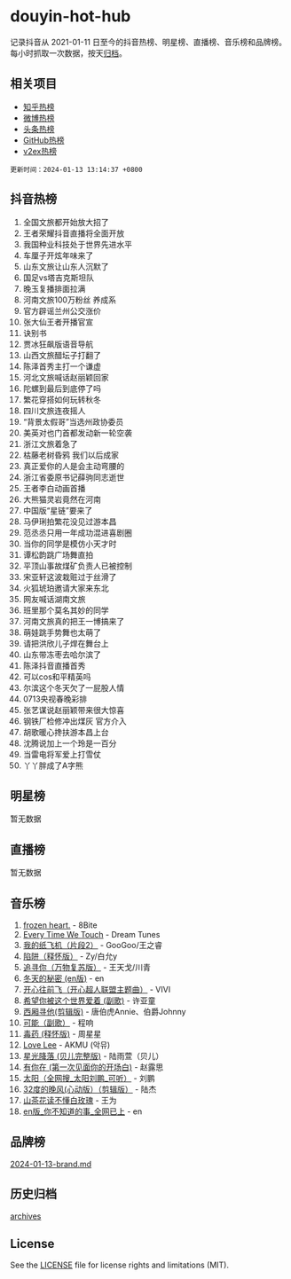 # douyin-hot-hub

记录抖音从 2021-01-11 日至今的抖音热榜、明星榜、直播榜、音乐榜和品牌榜。每小时抓取一次数据，按天[归档](archives)。

## 相关项目

- [知乎热榜](https://github.com/lonnyzhang423/zhihu-hot-hub)
- [微博热榜](https://github.com/lonnyzhang423/weibo-hot-hub)
- [头条热榜](https://github.com/lonnyzhang423/toutiao-hot-hub)
- [GitHub热榜](https://github.com/lonnyzhang423/github-hot-hub)
- [v2ex热榜](https://github.com/lonnyzhang423/v2ex-hot-hub)


`更新时间：2024-01-13 13:14:37 +0800`

## 抖音热榜

1. 全国文旅都开始放大招了
1. 王者荣耀抖音直播将全面开放
1. 我国种业科技处于世界先进水平
1. 车厘子开炫年味来了
1. 山东文旅让山东人沉默了
1. 国足vs塔吉克斯坦队
1. 晚玉复播排面拉满
1. 河南文旅100万粉丝 养成系
1. 官方辟谣兰州公交涨价
1. 张大仙王者开播官宣
1. 诀别书
1. 贾冰狂飙版语音导航
1. 山西文旅醋坛子打翻了
1. 陈泽首秀主打一个谦虚
1. 河北文旅喊话赵丽颖回家
1. 陀螺到最后到底停了吗
1. 繁花穿搭如何玩转秋冬
1. 四川文旅连夜摇人
1. “背景太假哥”当选州政协委员
1. 美英对也门首都发动新一轮空袭
1. 浙江文旅着急了
1. 枯藤老树昏鸦 我们以后成家
1. 真正爱你的人是会主动弯腰的
1. 浙江省委原书记薛驹同志逝世
1. 王者李白动画首播
1. 大熊猫灵岩竟然在河南
1. 中国版“星链”要来了
1. 马伊琍拍繁花没见过游本昌
1. 范丞丞只用一年成功混进喜剧圈
1. 当你的同学是模仿小天才时
1. 谭松韵跳广场舞直拍
1. 平顶山事故煤矿负责人已被控制
1. 宋亚轩这波栽赃过于丝滑了
1. 火狐琥珀邀请大家来东北
1. 网友喊话湖南文旅
1. 班里那个莫名其妙的同学
1. 河南文旅真的把王一博搞来了
1. 萌娃跳手势舞也太萌了
1. 请把洪欣儿子焊在舞台上
1. 山东带冻枣去哈尔滨了
1. 陈泽抖音直播首秀
1. 可以cos和平精英吗
1. 尔滨这个冬天欠了一屁股人情
1. 0713央视春晚彩排
1. 张艺谋说赵丽颖带来很大惊喜
1. 钢铁厂检修冲出煤灰 官方介入
1. 胡歌暖心搀扶游本昌上台
1. 沈腾说加上一个玲是一百分
1. 当雷电将军爱上打雪仗
1. 丫丫胖成了A字熊

## 明星榜

暂无数据

## 直播榜

暂无数据

## 音乐榜

1. [frozen heart.](https://sf86-cdn-tos.douyinstatic.com/obj/tos-cn-ve-2774/oIIWJfyjIACZA9zQMtnJ6hQQhFC4vhCupoRBsO) - 8Bite
1. [Every Time We Touch](https://sf86-cdn-tos.douyinstatic.com/obj/tos-cn-ve-2774/ogN6lUKQeBBfEVhIOMikG1CcJjugxk1tztZyhP) - Dream Tunes
1. [我的纸飞机（片段2）](https://sf86-cdn-tos.douyinstatic.com/obj/tos-cn-ve-2774/oM2ZrKcg2CD5AeRB2gkeXOFB1IxAGJdZPazYHf) - GooGoo/王之睿
1. [陷阱（释怀版）](https://sf6-cdn-tos.douyinstatic.com/obj/tos-cn-ve-2774/oE8C21LeZrzKLDFfQYgMzx4GAIHageG5IzayY7) - Zy/白允y
1. [追寻你（万物复苏版）](https://sf86-cdn-tos.douyinstatic.com/obj/tos-cn-ve-2774/oYeAZJsbjIDit9APmBg8u6uDUQnHmoCf3gbo74) - 王天戈/川青
1. [冬天的秘密 (en版)](https://sf3-cdn-tos.douyinstatic.com/obj/tos-cn-ve-2774/okIuMHDdzyf3FjGK4Lphe1vfHcQaPIHAg0Z4CR) - en
1. [开心往前飞（开心超人联盟主题曲）](https://sf3-cdn-tos.douyinstatic.com/obj/tos-cn-ve-2774/9d8fb7c82cf1421fb93a9fe925275e0a) - VIVI
1. [希望你被这个世界爱着 (副歌)](https://sf6-cdn-tos.douyinstatic.com/obj/tos-cn-ve-2774/oUHCmWQfZlE3QQBKBeD8rCFLpJzPgCpImhsxMt) - 许亚童
1. [西厢寻他(剪辑版)](https://sf86-cdn-tos.douyinstatic.com/obj/tos-cn-ve-2774/oUsAVfAQKlRNxEv5qxvIB8o5qmIWUcXbzJKJhw) - 唐伯虎Annie、伯爵Johnny
1. [可能（副歌）](https://sf3-cdn-tos.douyinstatic.com/obj/tos-cn-ve-2774/cde1731888894259b333569393c2fb51) - 程响
1. [毒药 (释怀版)](https://sf6-cdn-tos.douyinstatic.com/obj/tos-cn-ve-2774/oYILMEAzspdZBIzy4frJNB8ZHPHWAhiwowd4Ad) - 周星星
1. [Love Lee](https://sf86-cdn-tos.douyinstatic.com/obj/tos-cn-ve-2774/o05GbkJGbCBTdDnMtB0fwOYgkeZp23vrWQDQBS) - AKMU (악뮤)
1. [星光降落 (贝儿完整版)](https://sf3-cdn-tos.douyinstatic.com/obj/tos-cn-ve-2774/okwB9hAwyAtsFFkFBzAX1hOOfQuIoMNs0W2Mwr) - 陆雨萱（贝儿）
1. [有你在 (第一次见面你的开场白)](https://sf86-cdn-tos.douyinstatic.com/obj/tos-cn-ve-2774/oAthrQ3ClJBfI57uBoFEgNDYtNCZ0TSYQQfxQ0) - 赵露思
1. [太阳（全网搜_太阳刘鹏_可听）](https://sf86-cdn-tos.douyinstatic.com/obj/tos-cn-ve-2774/ogWbyIQnlBFImVbeDocRdCIYtBHlbJXgfZMvgz) - 刘鹏
1. [32度的晚风(心动版）（剪辑版）](https://sf86-cdn-tos.douyinstatic.com/obj/tos-cn-ve-2774/owNyabsyWdzUulxhoJfK8IBXgp0UMQAHpvGh2B) - 陆杰
1. [山茶花读不懂白玫瑰](https://sf86-cdn-tos.douyinstatic.com/obj/tos-cn-ve-2774/osfn8B7DktrRHEPJgPCfDbw7QDQEkwC16BxZg9) - 王为
1. [en版_你不知道的事_全网已上](https://sf86-cdn-tos.douyinstatic.com/obj/tos-cn-ve-2774/o4QbYLDezHUtFyDKdF9XfmPhIewaqEQAggj6Cb) - en

## 品牌榜

[2024-01-13-brand.md](archives/2024-01-13-brand.md)

## 历史归档

[archives](archives)

## License

See the [LICENSE](LICENSE) file for license rights and limitations (MIT).
